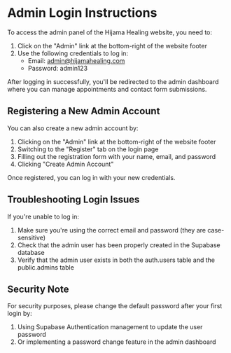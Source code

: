 
# Admin Login Instructions

To access the admin panel of the Hijama Healing website, you need to:

1. Click on the "Admin" link at the bottom-right of the website footer
2. Use the following credentials to log in:
   - Email: admin@hijamahealing.com
   - Password: admin123

After logging in successfully, you'll be redirected to the admin dashboard where you can manage appointments and contact form submissions.

## Registering a New Admin Account

You can also create a new admin account by:

1. Clicking on the "Admin" link at the bottom-right of the website footer
2. Switching to the "Register" tab on the login page
3. Filling out the registration form with your name, email, and password
4. Clicking "Create Admin Account"

Once registered, you can log in with your new credentials.

## Troubleshooting Login Issues

If you're unable to log in:
1. Make sure you're using the correct email and password (they are case-sensitive)
2. Check that the admin user has been properly created in the Supabase database 
3. Verify that the admin user exists in both the auth.users table and the public.admins table

## Security Note

For security purposes, please change the default password after your first login by:
1. Using Supabase Authentication management to update the user password
2. Or implementing a password change feature in the admin dashboard
